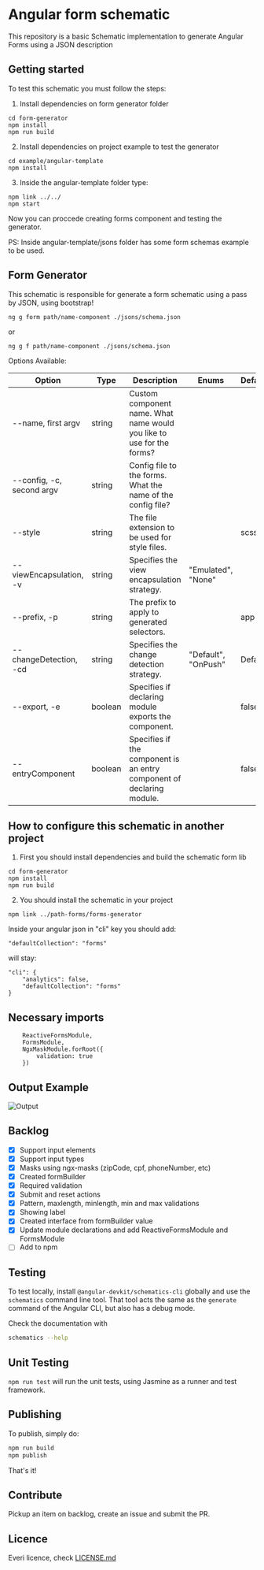 # Angular form schematic

This repository is a basic Schematic implementation to generate Angular Forms using a JSON description

## Getting started

To test this schematic you must follow the steps:

1. Install dependencies on form generator folder

```
cd form-generator
npm install
npm run build
```

2. Install dependencies on project example to test the generator

```
cd example/angular-template
npm install
```

3. Inside the angular-template folder type:

```
npm link ../../
npm start
```

Now you can proccede creating forms component and testing the generator.

PS: Inside angular-template/jsons folder has some form schemas example to be used.

## Form Generator

This schematic is responsible for generate a form schematic using a pass by JSON, using bootstrap!

```
ng g form path/name-component ./jsons/schema.json
```

or

```
ng g f path/name-component ./jsons/schema.json
```

Options Available:

| Option                    | Type    | Description                                                           | Enums               | Default |
| ------------------------- | ------- | --------------------------------------------------------------------- | ------------------- | ------- |
| --name, first argv        | string  | Custom component name. What name would you like to use for the forms? |                     |         |
| --config, -c, second argv | string  | Config file to the forms. What the name of the config file?           |                     |         |
| --style                   | string  | The file extension to be used for style files.                        |                     | scss    |
| --viewEncapsulation, -v   | string  | Specifies the view encapsulation strategy.                            | "Emulated", "None"  |         |
| --prefix, -p              | string  | The prefix to apply to generated selectors.                           |                     | app     |
| --changeDetection, -cd    | string  | Specifies the change detection strategy.                              | "Default", "OnPush" | Default |
| --export, -e              | boolean | Specifies if declaring module exports the component.                  |                     | false   |
| --entryComponent          | boolean | Specifies if the component is an entry component of declaring module. |                     | false   |

## How to configure this schematic in another project

1. First you should install dependencies and build the schematic form lib

```
cd form-generator
npm install
npm run build
```

2. You should install the schematic in your project

```
npm link ../path-forms/forms-generator
```

Inside your angular json in "cli" key you should add:

```
"defaultCollection": "forms"
```

will stay:

```
"cli": {
    "analytics": false,
    "defaultCollection": "forms"
}
```

## Necessary imports

```
    ReactiveFormsModule,
    FormsModule,
    NgxMaskModule.forRoot({
        validation: true
    })
```

## Output Example

![Output](output/output.png)

## Backlog

-   [x] Support input elements
-   [x] Support input types
-   [x] Masks using ngx-masks (zipCode, cpf, phoneNumber, etc)
-   [x] Created formBuilder
-   [x] Required validation
-   [x] Submit and reset actions
-   [x] Pattern, maxlength, minlength, min and max validations
-   [x] Showing label
-   [x] Created interface from formBuilder value
-   [x] Update module declarations and add ReactiveFormsModule and FormsModule
-   [ ] Add to npm

## Testing

To test locally, install `@angular-devkit/schematics-cli` globally and use the `schematics` command line tool. That tool acts the same as the `generate` command of the Angular CLI, but also has a debug mode.

Check the documentation with

```bash
schematics --help
```

## Unit Testing

`npm run test` will run the unit tests, using Jasmine as a runner and test framework.

## Publishing

To publish, simply do:

```bash
npm run build
npm publish
```

That's it!

## Contribute

Pickup an item on backlog, create an issue and submit the PR.

## Licence

Everi licence, check [LICENSE.md](LICENSE.md)
